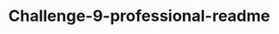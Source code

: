 # Challenge-9-professional-readme

<a href="https://drive.google.com/file/d/1F3fEBUZp0-0lwa8yV3m59BX6a5oCVvXW/view>">  </a>